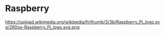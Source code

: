 # Raspberry
https://upload.wikimedia.org/wikipedia/fr/thumb/3/3b/Raspberry_Pi_logo.svg/260px-Raspberry_Pi_logo.svg.png
